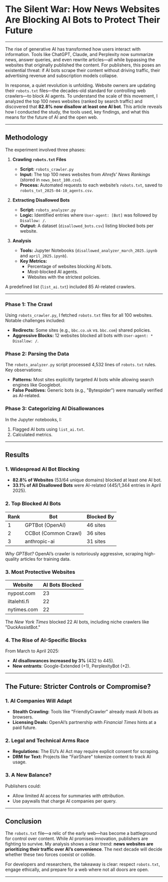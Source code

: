 # The Silent War: How News Websites Are Blocking AI Bots to Protect Their Future  

---
The rise of generative AI has transformed how users interact with information. Tools like ChatGPT, Claude, and Perplexity now summarize news, answer queries, and even rewrite articles—all while bypassing the websites that originally published the content. For publishers, this poses an existential threat: if AI bots scrape their content without driving traffic, their advertising revenue and subscription models collapse.  

In response, a quiet revolution is unfolding. Website owners are updating their `robots.txt` files—the decades-old standard for controlling web crawlers—to block AI agents. To understand the scale of this movement, I analyzed the top 100 news websites (ranked by search traffic) and discovered that **82.8% now disallow at least one AI bot**. This article reveals how I conducted the study, the tools used, key findings, and what this means for the future of AI and the open web.  

---

## **Methodology**  
The experiment involved three phases:  

1. **Crawling `robots.txt` Files**  
   - **Script:** `robots_crawler.py`  
   - **Input:** The top 100 news websites from *Ahrefs' News Rankings* (stored in `news_best_100.csv`).  
   - **Process:** Automated requests to each website’s `robots.txt`, saved to `robots_txt_2025-04-10_agents.csv`.  

2. **Extracting Disallowed Bots**  
   - **Script:** `robots_analyzer.py`  
   - **Logic:** Identified entries where `User-agent: [Bot]` was followed by `Disallow: /`.  
   - **Output:** A dataset (`disallowed_bots.csv`) listing blocked bots per website.  

3. **Analysis**  
   - **Tools:** Jupyter Notebooks (`disallowed_analyzer_march_2025.ipynb` and `april_2025.ipynb`).  
   - **Key Metrics:**  
     - Percentage of websites blocking AI bots.  
     - Most-blocked AI agents.  
     - Websites with the strictest policies.  

A predefined list (`list_ai.txt`) included 85 AI-related crawlers.

---

### Phase 1: The Crawl  
Using `robots_crawler.py`, I fetched `robots.txt` files for all 100 websites. Notable challenges included:  
- **Redirects:** Some sites (e.g., `bbc.co.uk` vs. `bbc.com`) shared policies.  
- **Aggressive Blocks:** 12 websites blocked all bots with `User-agent: * Disallow: /`.  

### Phase 2: Parsing the Data  
The `robots_analyzer.py` script processed 4,532 lines of `robots.txt` rules. Key observations:  
- **Patterns:** Most sites explicitly targeted AI bots while allowing search engines like Googlebot.  
- **False Positives:** Generic bots (e.g., "Bytespider") were manually verified as AI-related.  

### Phase 3: Categorizing AI Disallowances  
In the Jupyter notebooks, I:  
1. Flagged AI bots using `list_ai.txt`.  
2. Calculated metrics.

---

## **Results**  
### 1. Widespread AI Bot Blocking  
- **82.8% of Websites** (53/64 unique domains) blocked at least one AI bot.  
- **33.1% of All Disallowed Bots** were AI-related (445/1,344 entries in April 2025).  

### 2. Top Blocked AI Bots  
| Rank | Bot                | Blocked By |  
|------|---------------------|------------|  
| 1    | GPTBot (OpenAI)    | 46 sites   |  
| 2    | CCBot (Common Crawl)| 36 sites   |  
| 3    | anthropic-ai       | 31 sites   |  

*Why GPTBot?* OpenAI’s crawler is notoriously aggressive, scraping high-quality articles for training data.  

### 3. Most Protective Websites  
| Website         | AI Bots Blocked |  
|-----------------|-----------------|  
| nypost.com      | 23              |  
| iltalehti.fi    | 22              |  
| nytimes.com     | 22              |  

The *New York Times* blocked 22 AI bots, including niche crawlers like "DuckAssistBot."  

### 4. The Rise of AI-Specific Blocks  
From March to April 2025:  
- **AI disallowances increased by 3%** (432 to 445).  
- **New entrants**: Google-Extended (+1), PerplexityBot (+2).  

---

## **The Future: Stricter Controls or Compromise?**  
### 1. AI Companies Will Adapt  
- **Stealth Crawling:** Tools like "FriendlyCrawler" already mask AI bots as browsers.  
- **Licensing Deals:** OpenAI’s partnership with *Financial Times* hints at a paid future.  

### 2. Legal and Technical Arms Race  
- **Regulations:** The EU’s AI Act may require explicit consent for scraping.  
- **DRM for Text:** Projects like "FairShare" tokenize content to track AI usage.  

### 3. A New Balance?  
Publishers could:  
- Allow limited AI access for summaries *with attribution*.  
- Use paywalls that charge AI companies per query.  

---

## **Conclusion**  
The `robots.txt` file—a relic of the early web—has become a battleground for control over content. While AI promises innovation, publishers are fighting to survive. My analysis shows a clear trend: **news websites are prioritizing their traffic over AI’s convenience**. The next decade will decide whether these two forces coexist or collide.  

For developers and researchers, the takeaway is clear: respect `robots.txt`, engage ethically, and prepare for a web where not all doors are open.  

---  